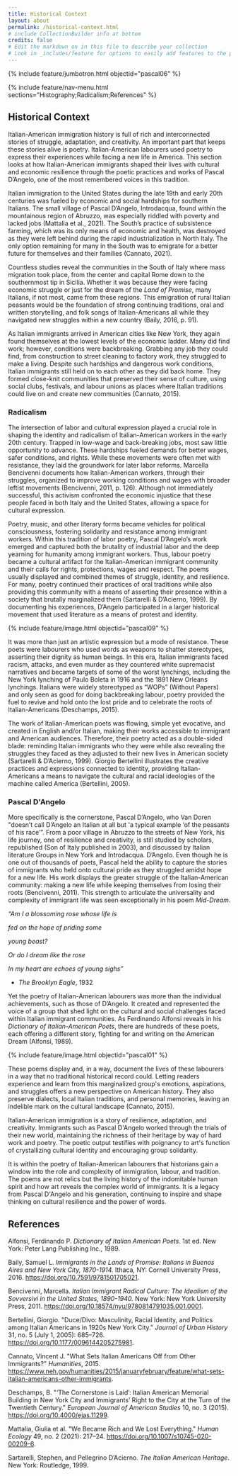 ```yaml
---
title: Historical Context
layout: about
permalink: /historical-context.html
# include CollectionBuilder info at bottom
credits: false
# Edit the markdown on in this file to describe your collection
# Look in _includes/feature for options to easily add features to the page
---
```


{% include feature/jumbotron.html objectid="pascal06" %}

{% include feature/nav-menu.html sections="Histography;Radicalism;References" %}

## Historical Context

Italian-American immigration history is full of rich and interconnected stories of struggle, adaptation, and creativity. An important part that keeps these stories alive is poetry. Italian-American labourers used poetry to express their experiences while facing a new life in America. This section looks at how Italian-American immigrants shaped their lives with cultural and economic resilience through the poetic practices and works of Pascal D’Angelo, one of the most remembered voices in this tradition.

Italian immigration to the United States during the late 19th and early 20th centuries was fueled by economic and social hardships for southern Italians. The small village of Pascal D’Angelo, Introdacqua, found within the mountainous region of Abruzzo, was especially riddled with poverty and lacked jobs (Mattalia et al., 2021). The South’s practice of subsistence farming, which was its only means of economic and health, was destroyed as they were left behind during the rapid industrialization in North Italy. The only option remaining for many in the South was to emigrate for a better future for themselves and their families (Cannato, 2021).

Countless studies reveal the communities in the South of Italy where mass migration took place, from the center and capital Rome down to the southernmost tip in Sicilia. Whether it was because they were facing economic struggle or just for the dream of the *Land of Promise*, many Italians, if not most, came from these regions. This emigration of rural Italian peasants would be the foundation of strong continuing traditions, oral and written storytelling, and folk songs of Italian-Americans all while they navigated new struggles within a new country (Baily, 2016, p. 91).

As Italian immigrants arrived in American cities like New York, they again found themselves at the lowest levels of the economic ladder. Many did find work; however, conditions were backbreaking. Grabbing any job they could find, from construction to street cleaning to factory work, they struggled to make a living. Despite such hardships and dangerous work conditions, Italian immigrants still held on to each other as they did back home. They formed close-knit communities that preserved their sense of culture, using social clubs, festivals, and labour unions as places where Italian traditions could live on and create new communities (Cannato, 2015).

### Radicalism
The intersection of labor and cultural expression played a crucial role in shaping the identity and radicalism of Italian-American workers in the early 20th century. Trapped in low-wage and back-breaking jobs, most saw little opportunity to advance. These hardships fueled demands for better wages, safer conditions, and rights. While these movements were often met with resistance, they laid the groundwork for later labor reforms. Marcella Bencivenni documents how Italian-American workers, through their struggles, organized to improve working conditions and wages with broader leftist movements (Bencivenni, 2011, p. 126). Although not immediately successful, this activism confronted the economic injustice that these people faced in both Italy and the United States, allowing a space for cultural expression. 

Poetry, music, and other literary forms became vehicles for political consciousness, fostering solidarity and resistance among immigrant workers. Within this tradition of labor poetry, Pascal D’Angelo’s work emerged and captured both the brutality of industrial labor and the deep yearning for humanity among immigrant workers. Thus, labour poetry became a cultural artifact for the Italian-American immigrant community and their calls for rights, protections, wages and respect. The poems usually displayed and combined themes of struggle, identity, and resilience. For many, poetry continued their practices of oral traditions while also providing this community with a means of asserting their presence within a society that brutally marginalized them (Sartarelli & D’Acierno, 1999). By documenting his experiences, D’Angelo participated in a larger historical movement that used literature as a means of protest and identity.

{% include feature/image.html objectid="pascal09" %}

It was more than just an artistic expression but a mode of resistance. These poets were labourers who used words as weapons to shatter stereotypes, asserting their dignity as human beings. In this era, Italian immigrants faced racism, attacks, and even murder as they countered white supremacist narratives and became targets of some of the worst lynchings, including the New York lynching of Paulo Boleta in 1916 and the 1891 New Orleans lynchings. Italians were widely stereotyped as “WOPs” (Without Papers) and only seen as good for doing backbreaking labour, poetry provided the fuel to revive and hold onto the lost pride and to celebrate the roots of Italian-Americans (Deschamps, 2015).

The work of Italian-American poets was flowing, simple yet evocative, and created in English and/or Italian, making their works accessible to immigrant and American audiences. Therefore, their poetry acted as a double-sided blade: reminding Italian immigrants who they were while also revealing the struggles they faced as they adjusted to their new lives in American society (Sartarelli & D’Acierno, 1999). Giorgio Bertellini illustrates the creative practices and expressions connected to identity, providing Italian-Americans a means to navigate the cultural and racial ideologies of the machine called America (Bertellini, 2005).

### Pascal D'Angelo

More specifically is the cornerstone, Pascal D’Angelo, who Van Doren "doesn’t call D’Angelo an Italian at all but 'a typical example ‘of the peasants of his race’”. From a poor village in Abruzzo to the streets of New York, his life journey, one of resilience and creativity, is still studied by scholars, republished (Son of Italy published in 2003), and discussed by Italian literature Groups in New York and Introdacqua. D’Angelo. Even though he is one out of thousands of poets, Pascal held the ability to capture the stories of immigrants who held onto cultural pride as they struggled amidst hope for a new life. His work displays the greater struggle of the Italian-American community: making a new life while keeping themselves from losing their roots (Bencivenni, 2011). This strength to articulate the universality and complexity of immigrant life was seen exceptionally in his poem *Mid-Dream*.

*“Am I a blossoming rose whose life is*
 	
  *fed on the hope of priding some*

 *young beast?*

*Or do I dream like the rose*

*In my heart are echoes of young sighs”*
            
   -	*The Brooklyn Eagle*, 1932


Yet the poetry of Italian-American labourers was more than the individual achievements, such as those of D’Angelo. It created and represented the voice of a group that shed light on the cultural and social challenges faced within Italian immigrant communities. As Ferdinando Alfonsi reveals in his *Dictionary of Italian-American Poets*, there are hundreds of these poets, each offering a different story, fighting for and writing on the American Dream (Alfonsi, 1989).

{% include feature/image.html objectid="pascal01" %}

These poems display and, in a way, document the lives of these labourers in a way that no traditional historical record could. Letting readers experience and learn from this marginalized group's emotions, aspirations, and struggles offers a new perspective on American history. They also preserve dialects, local Italian traditions, and personal memories, leaving an indelible mark on the cultural landscape (Cannato, 2015).

Italian-American immigration is a story of resilience, adaptation, and creativity. Immigrants such as Pascal D'Angelo worked through the trials of their new world, maintaining the richness of their heritage by way of hard work and poetry. The poetic output testifies with poignancy to art's function of crystallizing cultural identity and encouraging group solidarity.

It is within the poetry of Italian-American labourers that historians gain a window into the role and complexity of immigration, labour, and tradition. The poems are not relics but the living history of the indomitable human spirit and how art reveals the complex world of immigrants. It is a legacy from Pascal D'Angelo and his generation, continuing to inspire and shape thinking on cultural resilience and the power of words.

## References

Alfonsi, Ferdinando P. *Dictionary of Italian American Poets*. 1st ed. New York: Peter Lang Publishing Inc., 1989.

Baily, Samuel L. *Immigrants in the Lands of Promise: Italians in Buenos Aires and New York City, 1870-1914.* Ithaca, NY: Cornell University Press, 2016. https://doi.org/10.7591/9781501705021.

Bencivenni, Marcella. *Italian Immigrant Radical Culture: The Idealism of the Sovversivi in the United States, 1890-1940.* New York: New York University Press, 2011. https://doi.org/10.18574/nyu/9780814791035.001.0001.

Bertellini, Giorgio. "Duce/Divo: Masculinity, Racial Identity, and Politics among Italian Americans in 1920s New York City." *Journal of Urban History* 31, no. 5 (July 1, 2005): 685–726. https://doi.org/10.1177/0096144205275981.

Cannato, Vincent J. "What Sets Italian Americans Off from Other Immigrants?" *Humanities*, 2015. https://www.neh.gov/humanities/2015/januaryfebruary/feature/what-sets-italian-americans-other-immigrants.

Deschamps, B. "‘The Cornerstone is Laid’: Italian American Memorial Building in New York City and Immigrants’ Right to the City at the Turn of the Twentieth Century." *European Journal of American Studies* 10, no. 3 (2015). https://doi.org/10.4000/ejas.11299.

Mattalia, Giulia et al. "We Became Rich and We Lost Everything." *Human Ecology* 49, no. 2 (2021): 217–24. https://doi.org/10.1007/s10745-020-00209-6.

Sartarelli, Stephen, and Pellegrino D’Acierno. *The Italian American Heritage*. New York: Routledge, 1999.


